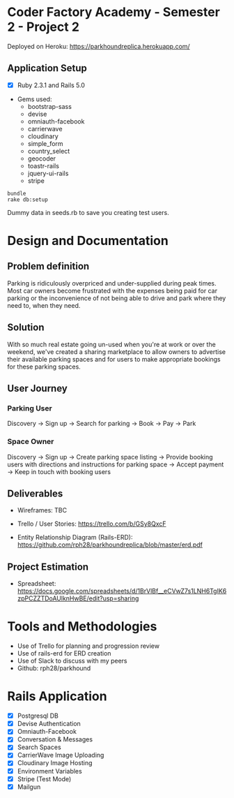 # Coder Factory Academy - Semester 2 - Project 2
Deployed on Heroku:
https://parkhoundreplica.herokuapp.com/

## Application Setup
- [x] Ruby 2.3.1 and Rails 5.0
- Gems used:
  * bootstrap-sass
  * devise
  * omniauth-facebook
  * carrierwave
  * cloudinary
  * simple_form
  * country_select
  * geocoder
  * toastr-rails
  * jquery-ui-rails
  * stripe

```
bundle
rake db:setup
```

Dummy data in seeds.rb to save you creating test users.

# Design and Documentation

## Problem definition
Parking is ridiculously overpriced and under-supplied during peak times. Most car owners become frustrated with the expenses being paid for car parking or the inconvenience of not being able to drive and park where they need to, when they need.

## Solution
With so much real estate going un-used when you're at work or over the weekend, we've created a sharing marketplace to allow owners to advertise their available parking spaces and for users to make appropriate bookings for these parking spaces.

## User Journey

### Parking User
Discovery -> Sign up -> Search for parking -> Book -> Pay
-> Park

### Space Owner
Discovery -> Sign up -> Create parking space listing -> Provide booking users with directions and instructions for parking space -> Accept payment -> Keep in touch with booking users

## Deliverables
- Wireframes: TBC

- Trello / User Stories: https://trello.com/b/GSy8QxcF

- Entity Relationship Diagram (Rails-ERD): https://github.com/rph28/parkhoundreplica/blob/master/erd.pdf


## Project Estimation
- Spreadsheet: https://docs.google.com/spreadsheets/d/1BrVlBf__eCVwZ7s1LNH6TgIK6zpPCZZTDoAUlknHwBE/edit?usp=sharing


# Tools and Methodologies
* Use of Trello for planning and progression review
* Use of rails-erd for ERD creation
* Use of Slack to discuss with my peers
* Github: rph28/parkhound

# Rails Application
- [x] Postgresql DB
- [x] Devise Authentication
- [x] Omniauth-Facebook
- [x] Conversation & Messages
- [x] Search Spaces
- [x] CarrierWave Image Uploading
- [x] Cloudinary Image Hosting
- [x] Environment Variables
- [x] Stripe (Test Mode)
- [x] Mailgun
